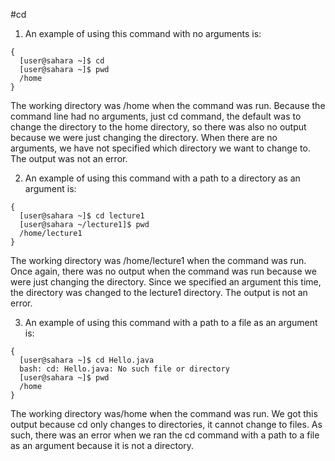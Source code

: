 #cd
1. An example of using this command with no arguments is:
```
{
  [user@sahara ~]$ cd
  [user@sahara ~]$ pwd
  /home
}
```

The working directory was /home when the command was run. 
Because the command line had no arguments, just cd command, the default was to change the directory to the home directory, so there was also no output because we were just changing the directory. 
When there are no arguments, we have not specified which directory we want to change to. The output was not an error.

2. An example of using this command with a path to a directory as an argument is:
```
{
  [user@sahara ~]$ cd lecture1
  [user@sahara ~/lecture1]$ pwd
  /home/lecture1
}
```
The working directory was /home/lecture1 when the command was run. 
Once again, there was no output when the command was run because we were just changing the directory. Since we specified an argument this time, the directory was changed to the lecture1 directory. The output is not an error.

3. An example of using this command with a path to a file as an argument is:
```
{
  [user@sahara ~]$ cd Hello.java
  bash: cd: Hello.java: No such file or directory
  [user@sahara ~]$ pwd
  /home
}
```
The working directory was/home when the command was run.
We got this output because cd only changes to directories, it cannot change to files. As such, there was an error when we ran the cd command with a path to a file as an argument because it is not a directory. 



